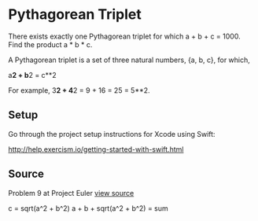 # Pythagorean Triplet

There exists exactly one Pythagorean triplet for which a + b + c = 1000. Find the product a * b * c.

A Pythagorean triplet is a set of three natural numbers, {a, b, c}, for
which,

a**2 + b**2 = c**2

For example, 3**2 + 4**2 = 9 + 16 = 25 = 5**2.

## Setup

Go through the project setup instructions for Xcode using Swift:

http://help.exercism.io/getting-started-with-swift.html


## Source

Problem 9 at Project Euler [view source](http://projecteuler.net/problem=9)


c = sqrt(a^2 + b^2)
a + b + sqrt(a^2 + b^2) = sum
